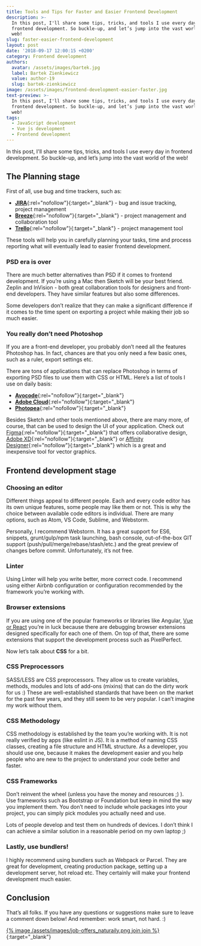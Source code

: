 ```yaml
---
title: Tools and Tips for Faster and Easier Frontend Development
description: >-
  In this post, I'll share some tips, tricks, and tools I use every day in
  frontend development. So buckle-up, and let’s jump into the vast world of the
  web!
slug: faster-easier-frontend-development
layout: post
date: '2018-09-17 12:00:15 +0200'
category: Frontend development
authors:
  avatar: /assets/images/bartek.jpg
  label: Bartek Zienkiewicz
  value: author-19
  slug: bartek-zienkiewicz
image: /assets/images/frontend-development-easier-faster.jpg
text-preview: >-
  In this post, I'll share some tips, tricks, and tools I use every day in
  frontend development. So buckle-up, and let’s jump into the vast world of the
  web!
tags:
  - JavaScript development
  - Vue js development
  - Frontend development
---
```

In this post, I'll share some tips, tricks, and tools I use every day in frontend development. So buckle-up, and let’s jump into the vast world of the web!

## The Planning stage

First of all, use bug and time trackers, such as:

* [**JIRA**](https://www.atlassian.com/software/jira){:rel="nofollow"}{:target="_blank"} - bug and issue tracking, project management
* [**Breeze**](https://www.breeze.pm/){:rel="nofollow"}{:target="_blank"} - project management and collaboration tool
* [**Trello**](https://trello.com/){:rel="nofollow"}{:target="_blank"} - project management tool

These tools will help you in carefully planning your tasks, time and process reporting what will eventually lead to easier frontend development.

### PSD era is over

There are much better alternatives than PSD if it comes to frontend development. If you’re using a Mac then Sketch will be your best friend. Zeplin and InVision - both great collaboration tools for designers and front-end developers. They have similar features but also some differences.

Some developers don’t realize that they can make a significant difference if it comes to the time spent on exporting a project while making their job so much easier.

### You really don’t need Photoshop

If you are a front-end developer, you probably don’t need all the features Photoshop has. In fact, chances are that you only need a few basic ones, such as a ruler, export settings etc.

There are tons of applications that can replace Photoshop in terms of exporting PSD files to use them with CSS or HTML. Here’s a list of tools I use on daily basis:

* [**Avocode**](https://avocode.com/?lng=en){:rel="nofollow"}{:target="_blank"}
* [**Adobe Cloud**](https://www.adobe.io/apis/creativecloud/overview.html){:rel="nofollow"}{:target="_blank"}
* [**Photopea**](https://www.photopea.com/){:rel="nofollow"}{:target="_blank"}

Besides Sketch and other tools mentioned above, there are many more, of course, that can be used to design the UI of your application. Check out [Figma](https://www.figma.com/){:rel="nofollow"}{:target="_blank"} that offers collaborative design, [Adobe XD](https://www.adobe.com/products/xd.html){:rel="nofollow"}{:target="_blank"} or [Affinity Designer](https://affinity.serif.com/en-gb/){:rel="nofollow"}{:target="_blank"} which is a great and inexpensive tool for vector graphics.

## Frontend development stage

### Choosing an editor

Different things appeal to different people. Each and every code editor has its own unique features, some people may like them or not. This is why the choice between available code editors is individual. There are many options, such as Atom, VS Code, Sublime, and Webstorm.

Personally, I recommend Webstorm. It has a great support for ES6, snippets, grunt/gulp/npm task launching, bash console, out-of-the-box GIT support (push/pull/merge/rebase/stash/etc.) and the great preview of changes before commit. Unfortunately, it’s not free.

### Linter

Using Linter will help you write better, more correct code. I recommend using either Airbnb configuration or configuration recommended by the framework you’re working with.

### Browser extensions

If you are using one of the popular frameworks or libraries like Angular, [Vue or React](https://naturaily.com/blog/react-vue-similarities-and-differences) you’re in luck because there are debugging browser extensions designed specifically for each one of them. On top of that, there are some extensions that support the development process such as PixelPerfect.

Now let’s talk about **CSS** for a bit.

### CSS Preprocessors

SASS/LESS are CSS preprocessors. They allow us to create variables, methods, modules and lots of add-ons (mixins) that can do the dirty work for us :) These are well-established standards that have been on the market for the past few years, and they still seem to be very popular. I can’t imagine my work without them.

### CSS Methodology

CSS methodology is established by the team you’re working with. It is not really verified by apps (like eslint in JS). It is a method of naming CSS classes, creating a file structure and HTML structure. As a developer, you should use one, because it makes the development easier and you help people who are new to the project to understand your code better and faster.

### CSS Frameworks

Don’t reinvent the wheel (unless you have the money and resources ;) ). Use frameworks such as Bootstrap or Foundation but keep in mind the way you implement them. You don’t need to include whole packages into your project, you can simply pick modules you actually need and use.

Lots of people develop and test them on hundreds of devices. I don’t think I can achieve a similar solution in a reasonable period on my own laptop ;)

### Lastly, use bundlers!

I highly recommend using bundlers such as Webpack or Parcel. They are great for development, creating production package, setting up a development server, hot reload etc. They certainly will make your frontend development much easier.

## Conclusion

That’s all folks. If you have any questions or suggestions make sure to leave a comment down below! And remember: work smart, not hard. :)

[{% image /assets/images/job-offers_naturaily.png join join %}](https://naturaily.com/careers){:target="_blank"}
